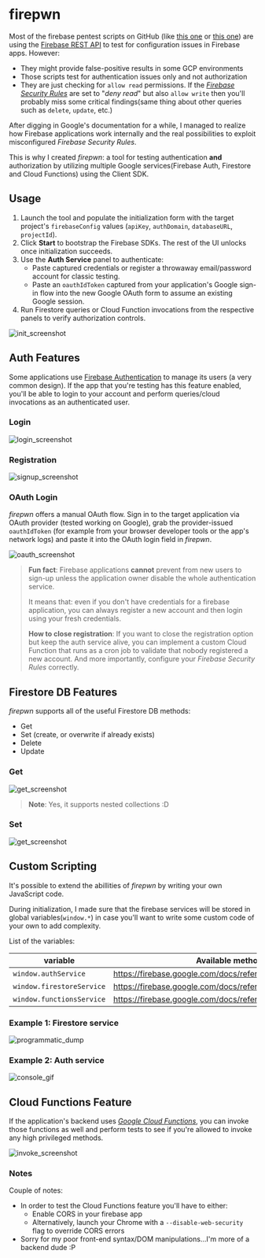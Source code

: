 # firepwn

Most of the firebase pentest scripts on GitHub (like [this one](https://github.com/MuhammadKhizerJaved/Insecure-Firebase-Exploit) or [this one](https://github.com/nullr3x/ExpoFire)) are using the [Firebase REST API](https://firebase.google.com/docs/reference/rest/database) to test for configuration issues in Firebase apps. However:

* They might provide false-positive results in some GCP environments
* Those scripts test for authentication issues only and not authorization
* They are just checking for `allow read` permissions. If the [*Firebase Security Rules*](https://firebase.google.com/docs/rules) are set to "*deny read*" but also `allow write` then you'll probably miss some critical findings(same thing about other queries such as `delete`, `update`, etc.)

After digging in Google's documentation for a while, I managed to realize how Firebase applications work internally and the real possibilities to exploit misconfigured *Firebase Security Rules*.

This is why I created *firepwn*: a tool for testing authentication **and** authorization by utilizing multiple Google services(Firebase Auth, Firestore and Cloud Functions) using the Client SDK.

## Usage

1. Launch the tool and populate the initialization form with the target project's `firebaseConfig` values (`apiKey`, `authDomain`, `databaseURL`, `projectId`).
2. Click **Start** to bootstrap the Firebase SDKs. The rest of the UI unlocks once initialization succeeds.
3. Use the **Auth Service** panel to authenticate:
   * Paste captured credentials or register a throwaway email/password account for classic testing.
   * Paste an `oauthIdToken` captured from your application's Google sign-in flow into the new Google OAuth form to assume an existing Google session.
4. Run Firestore queries or Cloud Function invocations from the respective panels to verify authorization controls.

![init_screenshot](./screenshots/init.png)

## Auth Features

Some applications use [Firebase Authentication](https://firebase.google.com/products/auth) to manage its users (a very common design). If the app that you're testing has this feature enabled, you'll be able to login to your account and perform queries/cloud invocations as an authenticated user.

### Login

![login_screenshot](./screenshots/auth_loggedIn.png)
<!-- TODO: Replace with an updated logged in screenshot -->

### Registration

![signup_screenshot](./screenshots/auth_createAcc.png)
<!-- TODO: Replace with an updated account creation screenshot -->

### OAuth Login

*firepwn* offers a manual OAuth flow. Sign in to the target application via OAuth provider (tested working on Google), grab the provider-issued `oauthIdToken` (for example from your browser developer tools or the app's network logs) and paste it into the OAuth login field in *firepwn*.

![oauth_screenshot](./screenshots/oauth_login.png)

>**Fun fact**: Firebase applications **cannot** prevent from new users to sign-up unless the application owner disable the whole authentication service.
>
>It means that: even if you don't have credentials for a firebase application, you can always register a new account and then login using your fresh credentials.
>
>**How to close registration**: If you want to close the registration option but keep the auth service alive, you can implement a custom Cloud Function that runs as a cron job to validate that nobody registered a new account. And more importantly, configure your *Firebase Security Rules* correctly.

## Firestore DB Features

*firepwn* supports all of the useful Firestore DB methods:

* Get
* Set (create, or overwrite if already exists)
* Delete
* Update

### Get

![get_screenshot](./screenshots/get.png)

> **Note**: Yes, it supports nested collections :D

### Set

![get_screenshot](./screenshots/set.png)

## Custom Scripting

It's possible to extend the abillities of *firepwn* by writing your own JavaScript code.

During initialization, I made sure that the firebase services will be stored in global variables(`window.*`) in case you'll want to write some custom code of your own to add complexity.

List of the variables:

| variable                    | Available methods/properties                                                 |   |
|-----------------------------|------------------------------------------------------------------------------|---|
| `window.authService`        | <https://firebase.google.com/docs/reference/js/firebase.auth.Auth>           |   |
| `window.firestoreService`   | <https://firebase.google.com/docs/reference/js/firebase.firestore.Firestore> |   |
| `window.functionsService`   | <https://firebase.google.com/docs/reference/js/firebase.functions.Functions> |   |

### Example 1: Firestore service

![programmatic_dump](./screenshots/programmaticDump.gif)

### Example 2: Auth service

![console_gif](./screenshots/consoleGif.gif)

## Cloud Functions Feature

If the application's backend uses [*Google Cloud Functions*](https://firebase.google.com/docs/functions/), you can invoke those functions as well and perform tests to see if you're allowed to invoke any high privileged methods.

![invoke_screenshot](./screenshots/invoke.png)

### Notes

Couple of notes:

* In order to test the Cloud Functions feature you'll have to either:
  * Enable CORS in your firebase app
  * Alternatively, launch your Chrome with a `--disable-web-security` flag to override CORS errors
* Sorry for my poor front-end syntax/DOM manipulations...I'm more of a backend dude :P
